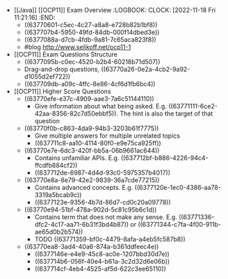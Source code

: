 - [[Java]] [[OCP11]] Exam Overview
  :LOGBOOK:
  CLOCK: [2022-11-18 Fri 11:21:16]
  :END:
	- ((63770601-c5ec-4c27-a8a8-e728b82b1bf8))
	- ((637707b4-5950-49fd-84db-000f14dbed3e))
	- ((6377088a-d7cb-4fdb-9a81-7c65aca823f8))
	- #blog http://www.selikoff.net/ocp11-1
- [[OCP11]] Exam Questions Structure
	- ((6377095b-c0ec-4520-b2b4-60218b71d507))
	- Drag-and-drop questions, ((63770a26-0e2a-4cb2-9a92-d1055d2ef722))
	- ((637709db-a09c-4ffc-8e86-4cf6d1fb6bc4))
- [[OCP11]] Higher Score Questions
	- ((63770efe-e37c-4909-aae3-7a6c51144110))
		- Give information about what being asked. E.g. ((63771111-6ce2-42aa-8356-82c7d50ebbf5)). The hint is also the target of that question
	- ((63770f0b-c863-4da9-94b3-3203b61f7775))
		- Give multiple answers for multiple unrelated topics
		- ((637711c8-aa10-4114-80f0-e9e75ca925ff))
	- ((63770e7e-6dc3-420f-bb5a-06b9661ac644))
		- Contains unfamiliar APIs. E.g. ((637712bf-b886-4226-94c4-ffcdfb884cf2))
		- ((637712de-6987-4d4d-93c0-5975357b4017))
	- ((63770e8a-8e79-42e2-9839-36a7cde77215))
		- Contains advanced concepts. E.g. ((6377120e-1ec0-4386-aa78-3319a5bcab9c))
		- ((6377123e-9356-4b7d-86d7-cd0c20a09778))
	- ((63770e94-51bf-478a-902d-5c81c95b6c1d))
		- Contains term that does not make any sense. E.g. ((63771336-dfc2-4c17-aa71-6b31f3bd4b87)) or ((63771344-c7fa-4f00-911b-ae65d0b2b574))
		- TODO ((63771359-bf0c-4479-8afa-a4eb5fc587b8))
	- ((63770ea8-3ad4-40a6-874a-b361ddfeec4e))
		- ((6377146e-e4e9-45c8-ac0e-1207bbd30d7e))
		- ((637714b6-056f-40e4-b61a-3c2d32d6e06b))
		- ((637714cf-4eb4-4525-af5d-622c3ee65110))